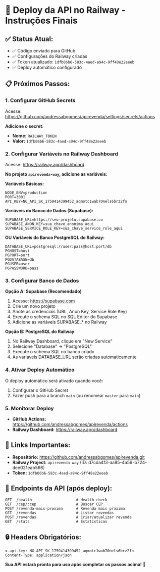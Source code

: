 # 🚀 Deploy da API no Railway - Instruções Finais

## ✅ Status Atual:
- ✅ Código enviado para GitHub
- ✅ Configurações do Railway criadas
- ✅ Token atualizado: `1dfb06b6-583c-4aed-a94c-9ff48e22eeeb`
- ✅ Deploy automático configurado

## 📋 Próximos Passos:

### 1. Configurar GitHub Secrets
Acesse: https://github.com/andressabgomes/apirevenda/settings/secrets/actions

**Adicione o secret:**
- **Nome:** `RAILWAY_TOKEN`
- **Valor:** `1dfb06b6-583c-4aed-a94c-9ff48e22eeeb`

### 2. Configurar Variáveis no Railway Dashboard
Acesse: https://railway.app/dashboard

**No projeto `apirevenda-way`, adicione as variáveis:**

**Variáveis Básicas:**
```
NODE_ENV=production
PORT=3001
API_KEY=NG_API_SK_1759414399452_aqmotc1wab70nels6brz2fo
```

**Variáveis do Banco de Dados (Supabase):**
```
SUPABASE_URL=https://seu-projeto.supabase.co
SUPABASE_ANON_KEY=sua_chave_anonima_aqui
SUPABASE_SERVICE_ROLE_KEY=sua_chave_service_role_aqui
```

**OU Variáveis do Banco PostgreSQL do Railway:**
```
DATABASE_URL=postgresql://user:pass@host:port/db
PGHOST=host
PGPORT=port
PGDATABASE=db
PGUSER=user
PGPASSWORD=pass
```

### 3. Configurar Banco de Dados

**Opção A: Supabase (Recomendado)**
1. Acesse: https://supabase.com
2. Crie um novo projeto
3. Anote as credenciais (URL, Anon Key, Service Role Key)
4. Execute o schema SQL no SQL Editor do Supabase
5. Adicione as variáveis SUPABASE_* no Railway

**Opção B: PostgreSQL do Railway**
1. No Railway Dashboard, clique em "New Service"
2. Selecione "Database" → "PostgreSQL"
3. Execute o schema SQL no banco criado
4. As variáveis DATABASE_URL serão criadas automaticamente

### 4. Ativar Deploy Automático
O deploy automático será ativado quando você:
1. Configurar o GitHub Secret
2. Fazer push para a branch `main` (ou renomear `master` para `main`)

### 5. Monitorar Deploy
- **GitHub Actions:** https://github.com/andressabgomes/apirevenda/actions
- **Railway Dashboard:** https://railway.app/dashboard

## 🔗 Links Importantes:
- **Repositório:** https://github.com/andressabgomes/apirevenda.git
- **Railway Project:** `apirevenda-way` (ID: d7cda4f3-aa85-4a59-b724-dee021eab566)
- **Token:** `1dfb06b6-583c-4aed-a94c-9ff48e22eeeb`

## 🎯 Endpoints da API (após deploy):
```
GET  /health                    # Health check
GET  /cep/:cep                  # Buscar CEP
POST /revenda-mais-proxima      # Revenda mais próxima
GET  /revendas                  # Listar revendas
POST /revendas                  # Criar/atualizar revenda
GET  /stats                     # Estatísticas
```

## 🔒 Headers Obrigatórios:
```
x-api-key: NG_API_SK_1759414399452_aqmotc1wab70nels6brz2fo
Content-Type: application/json
```

**Sua API estará pronta para uso após completar os passos acima!** 🚀
